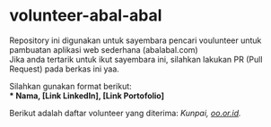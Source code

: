 # volunteer-abal-abal
Repository ini digunakan untuk sayembara pencari voulunteer untuk pambuatan aplikasi web sederhana (abalabal.com) <br>
Jika anda tertarik untuk ikut sayembara ini, silahkan lakukan PR (Pull Request) pada berkas ini yaa.<br>

Silahkan gunakan format berikut:<br>
**\* Nama, [Link LinkedIn], [Link Portofolio]**

Berikut adalah daftar volunteer yang diterima:
*Kunpai, [oo.or.id](https://oo.or.id).*
